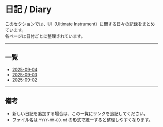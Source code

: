 # 日記 / Diary

このセクションでは、UI（Ultimate Instrument）に関する日々の記録をまとめています。  
各ページは日付ごとに整理されています。

---

## 一覧

- [2025-09-04](docs/diary/2025-09-04.md)
- [2025-09-03](2025-09-03.md)
- [2025-09-02](2025-09-02.md)

---

## 備考
- 新しい日記を追加する場合は、この一覧にリンクを追記してください。  
- ファイル名は `YYYY-MM-DD.md` の形式で統一すると整理しやすくなります。  
